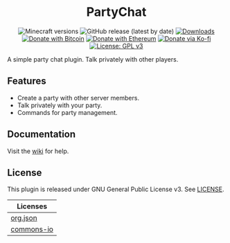 <h1 align="center">PartyChat</h1>

<p align="center">
	<img src="https://img.shields.io/badge/Minecraft-1.8--1.18-orange" alt="Minecraft versions">
	<img src="https://img.shields.io/github/v/release/hyperdefined/PartyChat" alt="GitHub release (latest by date)">
	<a href="https://github.com/hyperdefined/PartyChat/releases"><img src="https://img.shields.io/github/downloads/hyperdefined/PartyChat/total?logo=github" alt="Downloads"></a>
	<a href="https://en.cryptobadges.io/donate/1F29aNKQzci3ga5LDcHHawYzFPXvELTFoL"><img src="https://en.cryptobadges.io/badge/micro/1F29aNKQzci3ga5LDcHHawYzFPXvELTFoL" alt="Donate with Bitcoin"></a>
	<a href="https://en.cryptobadges.io/donate/0xF3b4e87E4c11f586949ca8740eD33A1e473F924c"><img src="https://en.cryptobadges.io/badge/micro/0xF3b4e87E4c11f586949ca8740eD33A1e473F924c" alt="Donate with Ethereum"></a>
	<a href="https://ko-fi.com/hyperdefined"><img src="https://img.shields.io/badge/Donate-Ko--fi-red" alt="Donate via Ko-fi"></a>
	<a href="https://www.gnu.org/licenses/gpl-3.0"><img src="https://img.shields.io/badge/License-GPLv3-blue.svg" alt="License: GPL v3"></a>
</p>

A simple party chat plugin. Talk privately with other players.

## Features
* Create a party with other server members.
* Talk privately with your party.
* Commands for party management.

## Documentation
Visit the [wiki](https://docs.hyper.lol/partychat) for help.

## License
This plugin is released under GNU General Public License v3. See [LICENSE](https://github.com/hyperdefined/PartyChat/blob/master/LICENSE).

| Licenses |
| ----------- |
| [org.json](https://github.com/stleary/JSON-java/blob/master/LICENSE) |
| [commons-io](https://github.com/apache/commons-io/blob/master/LICENSE.txt) | 
